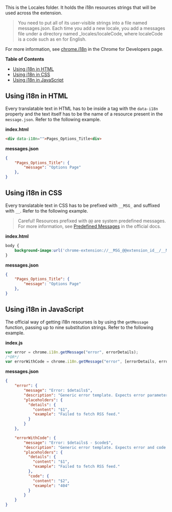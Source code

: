 This is the Locales folder. It holds the i18n resources strings that will be used across the extension.

> You need to put all of its user-visible strings into a file named messages.json. Each time you add a new locale, you add a messages file under a directory named _locales/localeCode, where localeCode is a code such as en for English.

For more information, see [chrome.i18n](https://developer.chrome.com/extensions/i18n) in the Chrome for Developers page.

**Table of Contents**
- [Using i18n in HTML](#Using-i18n-in-HTML)
- [Using i18n in CSS](#Using-i18n-in-CSS)
- [Using i18n in JavaScript](#Using-i18n-in-JavaScript)

## Using i18n in HTML
Every translatable text in HTML has to be inside a tag with the `data-i18n` property and the text itself has to be the name of a resource present in the `message.json`. Refer to the following example.

**index.html**
```html
<div data-i18n="">Pages_Options_Title<div>
```

**messages.json**
```json
{
    "Pages_Options_Title": {
        "message": "Options Page"
    },
}
```

## Using i18n in CSS
Every translatable text in CSS has to be prefixed with `__MSG_` and suffixed with `__`. Refer to the following example.

> Careful! Resources prefixed with `@@` are system predefined messages.  
> For more information, see [Predefined Messages](https://developer.chrome.com/extensions/i18n#overview-predefined) in the official docs.

**index.html**
```css
body {
    background-image:url('chrome-extension://__MSG_@@extension_id__/__MSG_Resources_Images_background.png');
}
```

**messages.json**
```json
{
    "Pages_Options_Title": {
        "message": "Options Page"
    },
}
```

## Using i18n in JavaScript
The official way of getting i18n resourses is by using the `getMessage` function, passing up to nine substitution strings. Refer to the following example.

**index.js**
```javascript
var error = chrome.i18n.getMessage("error", errorDetails);
/*OR*/
var errorWithCode = chrome.i18n.getMessage("error", [errorDetails, errorCode]);
```

**messages.json**
```json
{
    "error": {
        "message": "Error: $details$",
        "description": "Generic error template. Expects error parameter to be passed in.",
        "placeholders": {
          "details": {
            "content": "$1",
            "example": "Failed to fetch RSS feed."
          }
        }
    },

    "errorWithCode": {
        "message": "Error: $details$ - $code$",
        "description": "Generic error template. Expects error and code array to be passed in.",
        "placeholders": {
          "details": {
            "content": "$1",
            "example": "Failed to fetch RSS feed."
          },
          "code": {
            "content": "$2",
            "example": "404"
          }
        }
    }
}
```